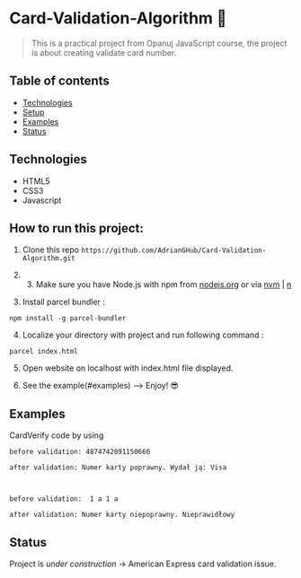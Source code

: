 # Card-Validation-Algorithm :rocket:

> This is a practical project from Opanuj JavaScript course, the project is about creating validate card number.

## Table of contents

- [Technologies](#technologies)
- [Setup](#setup)
- [Examples](#examples)
- [Status](#status)

## Technologies

- HTML5
- CSS3
- Javascript

## How to run this project: 

1. Clone this repo `https://github.com/AdrianGHub/Card-Validation-Algorithm.git`

2. 3. Make sure you have Node.js with npm from [nodejs.org](https://nodejs.org/en/) or via [nvm](https://github.com/nvm-sh/nvm) | [n](https://github.com/tj/n)

3. Install parcel bundler :

`npm install -g parcel-bundler`

4. Localize your directory with project and run following command :

`parcel index.html`

5. Open website on localhost with index.html file displayed.

6. See the example(#examples) --> Enjoy! :sunglasses:


## Examples

CardVerify code by using

```
before validation: 4874742091150666

after validation: Numer karty poprawny. Wydał ją: Visa



before validation:  1 a 1 a

after validation: Numer karty niepoprawny. Nieprawidłowy
```

## Status

Project is _under construction_ -> American Express card validation issue.
